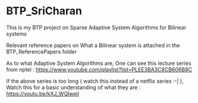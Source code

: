 # BTP_SriCharan
This is my BTP project on Sparse Adaptive System Algorithms for Bilinear systems

Relevant reference papers on What a Bilinear system is attached in the BTP_ReferencePapers folder

As to what Adaptive System Algorithms are, One can see this lecture series from nptel : https://www.youtube.com/playlist?list=PLEE3BA3C8CB606B8C

If the above series is too long ( watch this instead of a netflix series  :-| ), Watch this for a basic understanding of what they are : https://youtu.be/kXJ_WQlweiI
